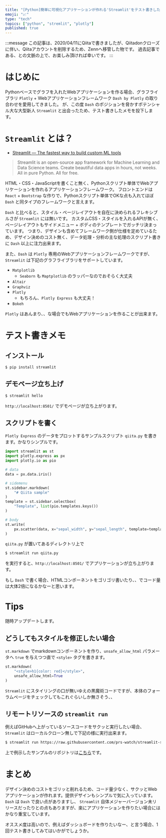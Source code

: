 ```yaml
---
title: "[Python]簡単に可視化アプリケーションが作れる'Streamlit'をテスト書きした"
emoji: "📈"
type: "tech"
topics: ["python", "stremlit", "plotly"]
published: true
---
```


:::message
この記事は、2020/04/11にQiitaで書きましたが、Qiitadonクローズに伴い、Qiitaアカウントを削除するため、Zennへ移管した物です。
過去記事である、との文脈の上で、お楽しみ頂ければ幸いです。
:::

# はじめに

Pythonベースでグラフを入れたWebアプリケーションを作る場合、グラフライブラリ `Plotly` + Webアプリケーションフレームワーク `Dash by Plotly` の取り合わせを愛用してきました。
が、この度 `Dash` のポジションを脅かすポテンシャル大な大型新人 `Streamlit` と出会ったため、テスト書きしたメモを投下します。

# `Streamlit` とは？

- [Streamlit — The fastest way to build custom ML tools](https://www.streamlit.io/)

> Streamlit is an open-source app framework for Machine Learning and Data Science teams. Create beautiful data apps in hours, not weeks. All in pure Python. All for free.

HTML・CSS・JavaScriptを書くこと無く、Pythonスクリプト単体でWebアプリケーションを作れるアプリケーションフレームワーク。
フロントエンドは `React` + `Bootstrap` な作りで、Pythonスクリプト単体でOKな点も入れてほぼ `Dash` と同タイプのフレームワークと言えます。

`Dash` と比べると、スタイル・ページレイアウトを自在に決められるフレキシブルさが `Streamlit` には無いです。
カスタムCSS・スタイルを入れるAPIが無く、ページレイアウトもサイドメニュー + ボディのテンプレートでガッチリ決まっています。
つまり、デザインも含めてフレームワーク側が仕様を定めているため、デザイン決めのコスト無く、データ処理・分析の主な処理のスクリプト書きに `Dash` 以上に注力出来ます。

また、`Dash` は `Plotly` 専用のWebアプリケーションフレームワークですが、`Streamlit` は下記のグラフライブラリをサポートしています。

- `Matplotlib`
    - `Seaborn` も `Maptplotlib` のラッパーなのでおそらく大丈夫
- `Altair`
- `Graphviz`
- `Plotly`
    - もちろん、`Plotly Express` も大丈夫！
- `Bokeh`

`Plotly` はあんまり、、な場合でもWebアプリケーションを作ることが出来ます。

# テスト書きメモ
## インストール

```bash
$ pip install streamlit
```

## デモページ立ち上げ

```bash
$ streamlit hello
```

`http://localhost:8501/` でデモページが立ち上がります。


## スクリプトを書く

`Plotly Express` のデータをプロットするサンプルスクリプト `qiita.py` を書きます。かなりシンプルです。

```python:qiita.py
import streamlit as st
import plotly.express as px
import plotly.io as pio

# data
data = px.data.iris()

# sidemenu
st.sidebar.markdown(
    "# Qiita sample"
)
template = st.sidebar.selectbox(
    "Template", list(pio.templates.keys())
)

# body
st.write(
    px.scatter(data, x="sepal_width", y="sepal_length", template=template)
)
```

`qiita.py` が置いてあるディレクトリ上で

```bash
$ streamlit run qiita.py
```

を実行すると、`http://localhost:8501/` でアプリケーションが立ち上がります。

もし `Dash` で書く場合、HTMLコンポーネントをゴリゴリ書いたり、、でコード量は大体2倍になるかなーと思います。

# Tips

随時アップデートします。

## どうしてもスタイルを修正したい場合

`st.markdown` でmarkdownコンポーネントを作り、`unsafe_allow_html` パラメータへ `true` を与えつつ直で `<style>` タグを書きます。

```python
st.markdown(
    "<style>h1{color: red}</style>",
    unsafe_allow_html=True
)
```

`Streamlit` にスタイリングの口が無いゆえの黒魔術コードですが、本体のフォーラムページをチェックしてもこれぐらいしか無さそう、、


## リモートリソースの `streamlit run`

例えばGitHubへ上がっているソースコードをサクッと実行したい場合、`Streamlit` はローカルクローン無しで下記の様に実行出来ます。

```bash
$ streamlit run https://raw.githubusercontent.com/prs-watch/streamlit-sample/master/sample.py
```

上で例示したサンプルのリポジトリは[こちら](https://github.com/prs-watch/streamlit-sample)です。

# まとめ

デザイン決めのコストをゴリッと削れるため、コード量少なく、サクッとWebアプリケーションが作れます。提供デザインもシンプルで気に入っています。
`Dash` は `Dash` で良い点がありますし、 `Streamlit` 自体メジャーバージョン未リリースだったりとの点もありますが、楽にアプリケーションを作りたい場合にはかなり重宝しています。

オススメ度は高いので、例えばダッシュボードを作りたいなー、と言う場合、1回テスト書きしてみてはいかがでしょうか。
